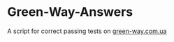 # Green-Way-Answers

A script for correct passing tests on <a href="green-way.com.ua">green-way.com.ua</a>
